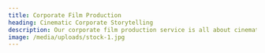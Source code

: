 ```yaml
---
title: Corporate Film Production
heading: Cinematic Corporate Storytelling
description: Our corporate film production service is all about cinematic storytelling that resonates with your audience. Your corporate story is more than just facts and figures; it's about vision and impact. Our team of experienced filmmakers and storytellers turn your corporate narrative into a visually compelling and emotionally engaging journey. We produce films that not only convey your brand's essence but also create a lasting impression on your audience. From concept to script, filming, and post-production, we are your partners in crafting cinematic corporate stories that leave a mark.
image: /media/uploads/stock-1.jpg
---
```

